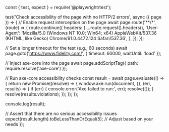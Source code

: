 const { test, expect } = require('@playwright/test');

test('Check accessibility of the page with no HTTP/2 errors', async ({ page }) => {
  // Enable request interception on the page
  await page.route('**/*', (route) => {
    route.continue({
      headers: {
        ...route.request().headers(),
        'User-Agent': 'Mozilla/5.0 (Windows NT 10.0; Win64; x64) AppleWebKit/537.36 (KHTML, like Gecko) Chrome/91.0.4472.124 Safari/537.36',
      },
    });
  });

  // Set a longer timeout for the test (e.g., 60 seconds)
  await page.goto('https://www.fidelity.com/', { timeout: 60000, waitUntil: 'load' });

  // Inject axe-core into the page
  await page.addScriptTag({ path: require.resolve('axe-core') });

  // Run axe-core accessibility checks
  const result = await page.evaluate(() => {
    return new Promise((resolve) => {
      window.axe.run(document, {}, (err, results) => {
        if (err) {
          console.error('Axe failed to run:', err);
          resolve([]);
        }
        resolve(results.violations);
      });
    });
  });

  console.log(result);

  // Assert that there are no serious accessibility issues
  expect(result.length).toBeLessThanOrEqual(5); // Adjust based on your needs
});
